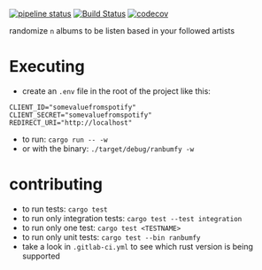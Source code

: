 [![pipeline status](https://gitlab.com/mateuscosta/ranbumfy/badges/master/pipeline.svg)](https://gitlab.com/mateuscosta/ranbumfy/commits/master)
[![Build Status](https://travis-ci.com/mrcosta/ranbumfy.svg?branch=master)](https://travis-ci.com/mrcosta/ranbumfy)
[![codecov](https://codecov.io/gh/mrcosta/ranbumfy/branch/master/graph/badge.svg)](https://codecov.io/gh/mrcosta/ranbumfy)

randomize `n` albums to be listen based in your followed artists

# Executing

* create an `.env` file in the root of the project like this:
```.env
CLIENT_ID="somevaluefromspotify"
CLIENT_SECRET="somevaluefromspotify"
REDIRECT_URI="http://localhost"
```
* to run: `cargo run -- -w`
* or with the binary: `./target/debug/ranbumfy -w`

# contributing

* to run tests: `cargo test`
* to run only integration tests: `cargo test --test integration`
* to run only one test: `cargo test <TESTNAME>`
* to run only unit tests: `cargo test --bin ranbumfy`
* take a look in `.gitlab-ci.yml` to see which rust version is being supported
